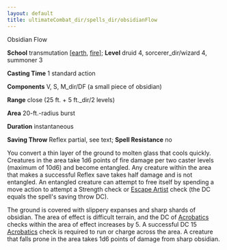```yaml
---
layout: default
title: ultimateCombat_dir/spells_dir/obsidianFlow
---
```

Obsidian Flow

**School** transmutation [[earth](monsters_dir/creatureTypes#_earth-subtype), [fire](monsters_dir/creatureTypes#_fire-subtype)]; **Level** druid 4, sorcerer_dir/wizard 4, summoner 3

**Casting Time** 1 standard action

**Components** V, S, M_dir/DF (a small piece of obsidian)

**Range** close (25 ft. + 5 ft._dir/2 levels)

**Area** 20-ft.-radius burst

**Duration** instantaneous

**Saving Throw** Reflex partial, see text; **Spell Resistance** no

You convert a thin layer of the ground to molten glass that cools quickly. Creatures in the area take 1d6 points of fire damage per two caster levels (maximum of 10d6) and become entangled. Any creature within the area that makes a successful Reflex save takes half damage and is not entangled. An entangled creature can attempt to free itself by spending a move action to attempt a Strength check or [Escape Artist](skills_dir/escapeArtist#_escape-artist) check (the DC equals the spell's saving throw DC).

The ground is covered with slippery expanses and sharp shards of obsidian. The area of effect is difficult terrain, and the DC of [Acrobatics](skills_dir/acrobatics#_acrobatics) checks within the area of effect increases by 5. A successful DC 15 [Acrobatics](skills_dir/acrobatics#_acrobatics) check is required to run or charge across the area. A creature that falls prone in the area takes 1d6 points of damage from sharp obsidian.

